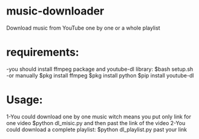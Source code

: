# music-downloader
Download music from YouTube one by one or a whole playlist
 
# requirements:
-you should install ffmpeg package and youtube-dl library:
$bash setup.sh
-or manually
    $pkg install ffmpeg 
    $pkg install python
    $pip install youtube-dl 

# Usage:
1-You could download one by one music witch means you put only link for one video 
$python dl_misic.py
and then past the link of the video
2-You could download a complete playlist:
$python dl_playlist.py
past your link










